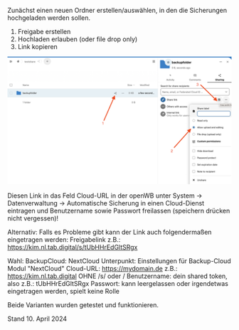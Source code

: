 Zunächst einen neuen Ordner erstellen/auswählen, in den die Sicherungen hochgeladen werden sollen.

1. Freigabe erstellen
2. Hochladen erlauben (oder file drop only)
3. Link kopieren

![NextCloud Ordner freigeben](NextCloud.png)

Diesen Link in das Feld Cloud-URL in der openWB unter System -> Datenverwaltung -> Automatische Sicherung in einen Cloud-Dienst eintragen und Benutzername sowie Passwort freilassen (speichern drücken nicht vergessen)!

Alternativ:
Falls es Probleme gibt kann der Link auch folgendermaßen eingetragen werden:
Freigabelink z.B.: https://kim.nl.tab.digital/s/tUbHHrEdGltSRgx

Wahl: BackupCloud: NextCloud
Unterpunkt: Einstellungen für Backup-Cloud Modul "NextCloud"
Cloud-URL: <https://mydomain.de> z.B.: <https://kim.nl.tab.digital> OHNE /s/ oder /
Benutzername: dein shared token, also z.B.: tUbHHrEdGltSRgx
Passwort: kann leergelassen oder irgendetwas eingetragen werden, spielt keine Rolle

Beide Varianten wurden getestet und funktionieren.

Stand 10. April 2024
